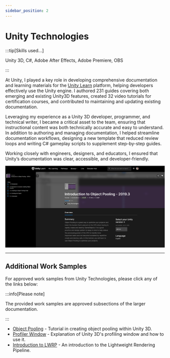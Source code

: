 ```yaml
---
sidebar_position: 2
---
```


# Unity Technologies

:::tip[Skills used...]

Unity 3D, C#, Adobe After Effects, Adobe Premiere, OBS

:::

At Unity, I played a key role in developing comprehensive documentation and learning materials for the [Unity Learn](https://learn.unity.com/) platform, helping developers effectively use the Unity engine. I authored 231 guides covering both emerging and existing Unity3D features, created 32 video tutorials for certification courses, and contributed to maintaining and updating existing documentation.

Leveraging my experience as a Unity 3D developer, programmer, and technical writer, I became a critical asset to the team, ensuring that instructional content was both technically accurate and easy to understand. In addition to authoring and managing documentation, I helped streamline documentation workflows, designing a new template that reduced review loops and writing C# gameplay scripts to supplement step-by-step guides.

Working closely with engineers, designers, and educators, I ensured that Unity’s documentation was clear, accessible, and developer-friendly.

<span class="sample-img">![Object Pooling Tutorial](../../static/samples/unity_learn_tut_01.png)</span>

---

## Additional Work Samples

For approved work samples from Unity Technologies, please click any of the links below:

:::info[Please note]

The provided work samples are approved subsections of the larger documentation.

:::

- [Object Pooling](../../static/samples/unity_learn_01.pdf) - Tutorial in creating object pooling within Unity 3D.
- [Profiler Window](../../static/samples/unity_learn_02.pdf) - Explanation of Unity 3D's profiling window and how to use it.
- [Introduction to LWRP](../../static/samples/unity_learn_03.pdf) - An introduction to the Lightweight Rendering Pipeline.
